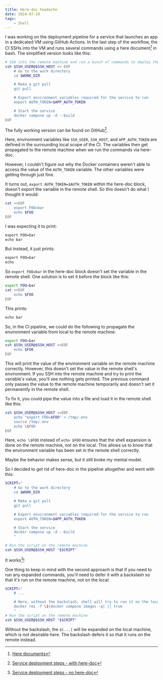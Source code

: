 ```yaml
---
title: Here-doc headache
date: 2024-07-19
tags:
    - Shell
---
```


I was working on the deployment pipeline for a service that launches an app in a dedicated
VM using GitHub Actions. In the last step of the workflow, the CI SSHs into the VM and runs
several commands using a here document[^1] in bash. The simplified version looks like this:

```sh
# SSH into the remote machine and run a bunch of commands to deploy the service
ssh $SSH_USER@$SSH_HOST << EOF
    # Go to the work directory
    cd $WORK_DIR

    # Make a git pull
    git pull

    # Export environment variables required for the service to run
    export AUTH_TOKEN=$APP_AUTH_TOKEN

    # Start the service
    docker compose up -d --build
EOF
```

The fully working version can be found on GitHub[^2].

Here, environment variables like `SSH_USER`, `SSH_HOST`, and `APP_AUTH_TOKEN` are defined in
the surrounding local scope of the CI. The variables then get propagated to the remote
machine when we run the commands via here-doc.

However, I couldn't figure out why the Docker containers weren't able to access the value of
the `AUTH_TOKEN` variable. The other variables were getting through just fine.

It turns out, `export AUTH_TOKEN=$AUTH_TOKEN` within the here-doc block, doesn't export the
variable in the remote shell. So this doesn't do what I thought it would:

```sh
cat <<EOF
    export FOO=bar
    echo $FOO
EOF
```

I was expecting it to print:

```txt
export FOO=bar
echo bar
```

But instead, it just prints:

```txt
export FOO=bar
echo
```

So `export FOO=bar` in the here-doc block doesn't set the variable in the remote shell. One
solution is to set it before the block like this:

```sh
export FOO=bar
cat <<EOF
    echo $FOO
EOF
```

This prints:

```txt
echo bar
```

So, in the CI pipeline, we could do the following to propagate the environment variable from
local to the remote machine:

```sh
export FOO=bar
ssh $SSH_USER@$SSH_HOST <<EOF
    echo $FOO
EOF
```

This will print the value of the environment variable on the remote machine correctly.
However, this doesn't set the value in the remote shell's environment. If you SSH into the
remote machine and try to print the variable's value, you'll see nothing gets printed. The
previous command only passes the value to the remote machine temporarily and doesn't set it
permanently in the remote shell.

To fix it, you could pipe the value into a file and load it in the remote shell like this:

```sh
ssh $SSH_USER@$SSH_HOST <<EOF
    echo "export FOO=$FOO" > /tmp/.env
    source /tmp/.env
    echo \$FOO
EOF
```

Here, `echo \$FOO` instead of `echo $FOO` ensures that the shell expansion is done on the
remote machine, not on the local. This allows us to know that the environment variable has
been set in the remote shell correctly.

Maybe the behavior makes sense, but it still broke my mental model.

So I decided to get rid of here-doc in the pipeline altogether and went with this:

```sh
SCRIPT="
    # Go to the work directory
    cd $WORK_DIR

    # Make a git pull
    git pull

    # Export environment variables required for the service to run
    export AUTH_TOKEN=$APP_AUTH_TOKEN

    # Start the service
    docker compose up -d --build
    "

# Run the script on the remote machine
ssh $SSH_USER@$SSH_HOST "$SCRIPT"
```

It works[^3]!

One thing to keep in mind with the second approach is that if you need to run any expanded
commands, you'll need to defer it with a backslash so that it's run on the remote machine,
not on the local:

```sh
SCRIPT="
    # ...

    # Here, without the backslash, shell will try to run it on the local machine
    docker rmi -f \$(docker compose images -q) || true
    "
# Run the script on the remote machine
ssh $SSH_USER@$SSH_HOST "$SCRIPT"
```

Without the backslash, the `$(...)` will be expanded on the local machine, which is not
desirable here. The backslash defers it so that it runs on the remote instead.

[^1]: [Here documents](https://tldp.org/LDP/abs/html/here-docs.html)

[^2]:
    [Service deployment steps - with here-doc](https://github.com/rednafi/serve-init/blob/7232c55c9aa3a6c34c5da6aeb9d14afc88d9aa0e/.github/workflows/ci.yml#L86-L115)

[^3]:
    [Service deployment steps - no here-doc](https://github.com/rednafi/serve-init/blob/54b9b0fc94030eb4b9749fd4a5823a8867545f6a/.github/workflows/ci.yml#L86-L113)
